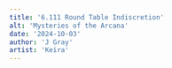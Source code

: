 ```yaml
---
title: '6.111 Round Table Indiscretion'
alt: 'Mysteries of the Arcana'
date: '2024-10-03'
author: 'J Gray'
artist: 'Keira'
---
```

